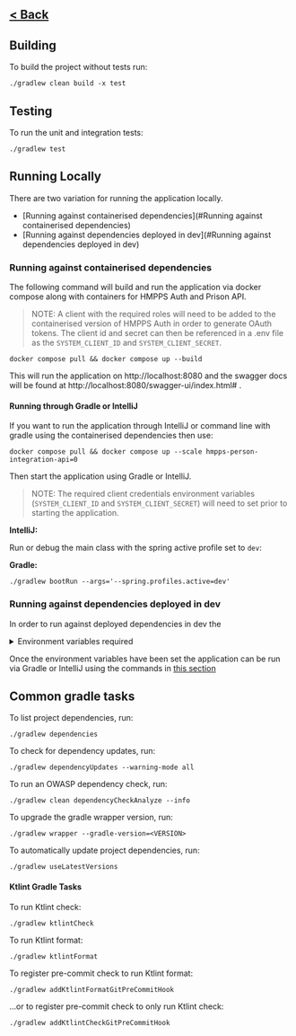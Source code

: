 [< Back](../README.md)
---

## Building

To build the project without tests run:

```
./gradlew clean build -x test
```

## Testing

To run the unit and integration tests:
```
./gradlew test 
```

## Running Locally

There are two variation for running the application locally.

- [Running against containerised dependencies](#Running against containerised dependencies)
- [Running against dependencies deployed in dev](#Running against dependencies deployed in dev)

### Running against containerised dependencies

The following command will build and run the application via docker compose along with containers for HMPPS Auth and Prison API.

> NOTE: A client with the required roles will need to be added to the containerised version of HMPPS Auth in order to generate OAuth tokens.
> The client id and secret can then be referenced in a .env file as the `SYSTEM_CLIENT_ID` and `SYSTEM_CLIENT_SECRET`.

```
docker compose pull && docker compose up --build
```

This will run the application on http://localhost:8080 and the swagger docs will be found at http://localhost:8080/swagger-ui/index.html# .

#### Running through Gradle or IntelliJ

If you want to run the application through IntelliJ or command line with gradle using the containerised dependencies then use:

```
docker compose pull && docker compose up --scale hmpps-person-integration-api=0 
```  

Then start the application using Gradle or IntelliJ.

> NOTE: The required client credentials environment variables (`SYSTEM_CLIENT_ID` and `SYSTEM_CLIENT_SECRET`) will need to set prior to starting the application.

**IntelliJ:**

Run or debug the main class with the spring active profile set to `dev`:

**Gradle:**

```
./gradlew bootRun --args='--spring.profiles.active=dev'
```

### Running against dependencies deployed in dev

In order to run against deployed dependencies in dev the 

<details>
<summary>Environment variables required</summary>
<br>
Note, client credentials from the dev namespace (hmpps-person-integration-api-dev) kubernetes secrets.

```
SYSTEM_CLIENT_ID=<Extract from k8s namespace>
SYSTEM_CLIENT_SECRET=<Extract from k8s namespace>
HMPPS_AUTH_URL=https://sign-in-dev.hmpps.service.justice.gov.uk/auth
PRISON_API_BASE_URL=https://prison-api-dev.prison.service.justice.gov.uk
```
</details>

Once the environment variables have been set the application can be run via Gradle or IntelliJ using the commands in [this section](#running-through-gradle-or-intellij)

## Common gradle tasks

To list project dependencies, run:

```
./gradlew dependencies
```

To check for dependency updates, run:
```
./gradlew dependencyUpdates --warning-mode all
```

To run an OWASP dependency check, run:
```
./gradlew clean dependencyCheckAnalyze --info
```

To upgrade the gradle wrapper version, run:
```
./gradlew wrapper --gradle-version=<VERSION>
```

To automatically update project dependencies, run:
```
./gradlew useLatestVersions
```

#### Ktlint Gradle Tasks

To run Ktlint check:
```
./gradlew ktlintCheck
```

To run Ktlint format:
```
./gradlew ktlintFormat
```

To register pre-commit check to run Ktlint format:
```
./gradlew addKtlintFormatGitPreCommitHook 
```

...or to register pre-commit check to only run Ktlint check:
```
./gradlew addKtlintCheckGitPreCommitHook
```